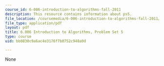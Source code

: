 ```yaml
---
course_id: 6-006-introduction-to-algorithms-fall-2011
description: This resource contains information about ps5.
file_location: /coursemedia/6-006-introduction-to-algorithms-fall-2011/bb0830c9a6ac4e3176f7b0752c948a9d_MIT6_006F11_ps5.pdf
file_type: application/pdf
layout: pdf
title: 6.006 Introduction to Algorithms, Problem Set 5
type: course
uid: bb0830c9a6ac4e3176f7b0752c948a9d

---
```

None